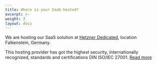 ```yaml
---
title: Where is your SaaS hosted?
excerpt: >-
weight: 2
layout: docs
---
```

We are hosting our SaaS solution at [Hetzner Dedicated](https://www.hetzner.com), location Falkenstein, Germany.

This hosting provider has got the highest security, internationally recognized, standards and certifications DIN ISO/IEC 27001. [Read more](https://www.hetzner.com/unternehmen/zertifizierung/)